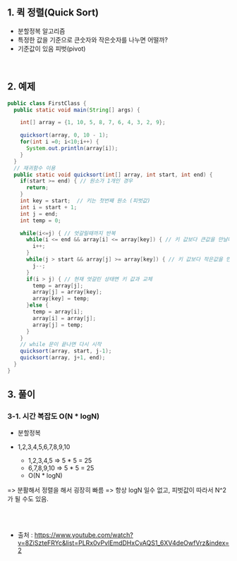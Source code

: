 

## 1. 퀵 정렬(Quick Sort)
- 분할정복 알고리즘
- 특정한 값을 기준으로 큰숫자와 작은숫자를 나누면 어떨까?
- 기준값이 있음 피벗(pivot)

<br>

## 2. 예제

```java
public class FirstClass {
  public static void main(String[] args) {

    int[] array = {1, 10, 5, 8, 7, 6, 4, 3, 2, 9};

    quicksort(array, 0, 10 - 1);
    for(int i =0; i<10;i++) {
      System.out.println(array[i]);
    }
  }
  // 재귀함수 이용
  public static void quicksort(int[] array, int start, int end) {
    if(start >= end) { // 원소가 1개인 경우
      return;
    }
    int key = start;  // 키는 첫번째 원소 (피벗값)
    int i = start + 1;
    int j = end;
    int temp = 0;

    while(i<=j) { // 엇갈릴때까지 반복
      while(i <= end && array[i] <= array[key]) { // 키 값보다 큰값을 만날떄까지
        i++;
      }
      while(j > start && array[j] >= array[key]) { // 키 값보다 작은값을 만날때까지
        j--;
      }
      if(i > j) { // 현재 엇갈린 상태면 키 값과 교체
        temp = array[j];
        array[j] = array[key];
        array[key] = temp;
      }else {
        temp = array[i];
        array[i] = array[j];
        array[j] = temp;
      }
    }
    // while 문이 끝나면 다시 시작
    quicksort(array, start, j-1);
    quicksort(array, j+1, end);
  }
}
```

## 3. 풀이

### 3-1. 시간 복잡도 O(N * logN)
- 분할정복

- 1,2,3,4,5,6,7,8,9,10
    - 1,2,3,4,5 => 5 * 5 = 25
    - 6,7,8,9,10 => 5 * 5 = 25
    - O(N * logN)

=> 분활해서 정렬을 해서 굉장히 빠름
=> 항상 logN 일수 없고, 피벗값이 따라서 N^2가 될 수도 있음.

<br>
<br>




- 출처 : https://www.youtube.com/watch?v=8ZiSzteFRYc&list=PLRx0vPvlEmdDHxCvAQS1_6XV4deOwfVrz&index=2
